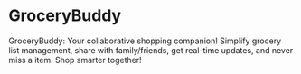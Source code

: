 # GroceryBuddy
GroceryBuddy: Your collaborative shopping companion! Simplify grocery list management, share with family/friends, get real-time updates, and never miss a item. Shop smarter together!
